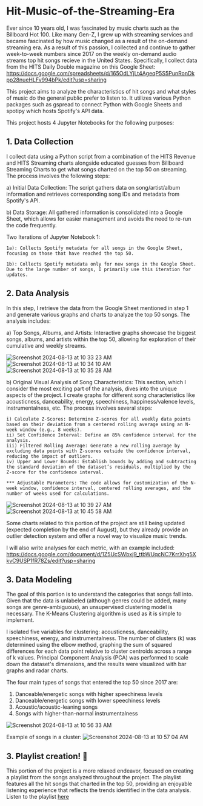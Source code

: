 # Hit-Music-of-the-Streaming-Era

Ever since 10 years old, I was fascinated by music charts such as the Billboard Hot 100. Like many Gen-Z, I grew up with streaming services and became fascinated by how music changed as a result of the on-demand streaming era. As a result of this passion, I collected and continue to gather week-to-week numbers since 2017 on the weekly on-demand audio streams top hit songs recieve in the United States. Specifically, I collect data from the HITS Daily Double magazine on this Google Sheet: https://docs.google.com/spreadsheets/d/165OdLYjLt4AgeqP5S5PunRonDkpp28nueHLFv994bPk/edit?usp=sharing

This project aims to analyze the characteristics of hit songs and what styles of music do the general public prefer to listen to. It utilizes various Python packages such as gspread to connect Python with Google Sheets and spotipy which hosts Spotify's API data.

This project hosts 4 Jupyter Notebooks for the following purposes:
## **1. Data Collection**
   
I collect data using a Python script from a combination of the HITS Revenue and HITS Streaming charts alongside educated guesses from Billboard Streaming Charts to get what songs charted on the top 50 on streaming. The process involves the following steps:

  a) Initial Data Collection: The script gathers data on song/artist/album information and retrieves corresponding song IDs and metadata from Spotify's API.
  
  b) Data Storage: All gathered information is consolidated into a Google Sheet, which allows for easier management and avoids the need to re-run the code frequently.

  Two Iterations of Jupyter Notebook 1:
  
    1a): Collects Spotify metadata for all songs in the Google Sheet, focusing on those that have reached the top 50.
    
    1b): Collects Spotify metadata only for new songs in the Google Sheet. Due to the large number of songs, I primarily use this iteration for updates.

## **2. Data Analysis**
  
In this step, I retrieve the data from the Google Sheet mentioned in step 1 and generate various graphs and charts to analyze the top 50 songs. The analysis includes:

  a) Top Songs, Albums, and Artists: Interactive graphs showcase the biggest songs, albums, and artists within the top 50, allowing for exploration of their cumulative and weekly streams.

![Screenshot 2024-08-13 at 10 33 23 AM](https://github.com/user-attachments/assets/db2fad2c-7719-41c6-9c9f-c4c0c47d6725)
![Screenshot 2024-08-13 at 10 34 10 AM](https://github.com/user-attachments/assets/351dd459-20b1-4dd2-9a22-cb81fe0eb887)
![Screenshot 2024-08-13 at 10 35 28 AM](https://github.com/user-attachments/assets/0d10fb55-5f95-4e51-8d5e-f406c66ea06e)

  b) Original Visual Analysis of Song Characteristics: This section, which I consider the most exciting part of the analysis, dives into the unique aspects of the project. I create graphs for different song characteristics like acousticness, danceability, energy, speechiness, happiness/valence levels, instrumentalness, etc. The process involves several steps:

    i) Calculate Z-Scores: Determine Z-scores for all weekly data points based on their deviation from a centered rolling average using an N-week window (e.g., 8 weeks).
    ii) Set Confidence Interval: Define an 85% confidence interval for the analysis.
    iii) Filtered Rolling Average: Generate a new rolling average by excluding data points with Z-scores outside the confidence interval, reducing the impact of outliers.
    iv) Upper and Lower Bounds: Establish bounds by adding and subtracting the standard deviation of the dataset’s residuals, multiplied by the Z-score for the confidence interval.

    *** Adjustable Parameters: The code allows for customization of the N-week window, confidence interval, centered rolling averages, and the number of weeks used for calculations.
    
![Screenshot 2024-08-13 at 10 39 27 AM](https://github.com/user-attachments/assets/b993d65b-d7f6-48bd-ba9b-82c8378b129b)
![Screenshot 2024-08-13 at 10 45 58 AM](https://github.com/user-attachments/assets/ecb1bf77-ea54-4a96-8f12-e7d3017ea18b)


Some charts related to this portion of the project are still being updated (expected completion by the end of August), but they already provide an outlier detection system and offer a novel way to visualize music trends. 

I will also write analyses for each metric, with an example included: 
https://docs.google.com/document/d/1Z5UcSWbxj9_ttbWUqcNC7KrrXhg5XkvC9USP1fR78Zs/edit?usp=sharing

## **3. Data Modeling**

The goal of this portion is to understand the categories that songs fall into. Given that the data is unlabeled (although genres could be added, many songs are genre-ambiguous), an unsupervised clustering model is necessary. The K-Means Clustering algorithm is used as it is simple to implement.

I isolated five variables for clustering: acousticness, danceability, speechiness, energy, and instrumentalness. The number of clusters (k) was determined using the elbow method, graphing the sum of squared differences for each data point relative to cluster centroids across a range of k values. Principal Component Analysis (PCA) was performed to scale down the dataset's dimensions, and the results were visualized with bar graphs and radar charts.


The four main types of songs that entered the top 50 since 2017 are:
  1. Danceable/energetic songs with higher speechiness levels
  2. Danceable/energetic songs with lower speechiness levels
  3. Acoustic/acoustic-leaning songs
  4. Songs with higher-than-normal instrumentalness

![Screenshot 2024-08-13 at 10 56 33 AM](https://github.com/user-attachments/assets/892001e2-c310-4c4c-9607-38259ea0ef67)

Example of songs in a cluster: ![Screenshot 2024-08-13 at 10 57 04 AM](https://github.com/user-attachments/assets/d13c79e0-6960-467d-8b01-73d84f199fb5)

## **3. Playlist creation! 🥳**
This portion of the project is a more relaxed endeavor, focused on creating a playlist from the songs analyzed throughout the project. The playlist features all the hit songs that charted in the top 50, providing an enjoyable listening experience that reflects the trends identified in the data analysis.
Listen to the playlist [here](https://open.spotify.com/playlist/2fqpXYOyQG3q3HCaRjZitJ?si=9c248042f7f342d3)

